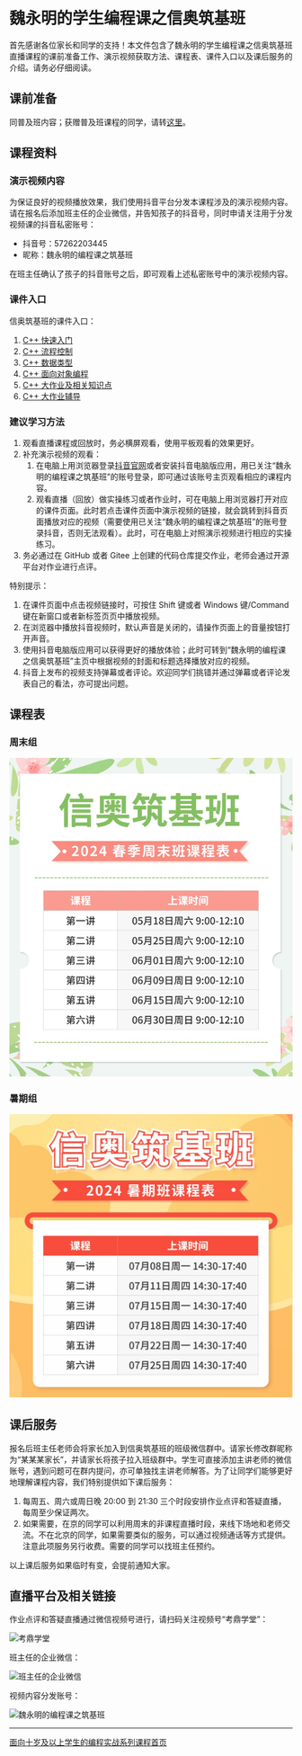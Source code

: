 # 魏永明的学生编程课之信奥筑基班

首先感谢各位家长和同学的支持！本文件包含了魏永明的学生编程课之信奥筑基班直播课程的课前准备工作、演示视频获取方法、课程表、课件入口以及课后服务的介绍。请务必仔细阅读。

## 课前准备

同普及班内容；获赠普及班课程的同学，请转[这里](ClassNewbie.md)。

## 课程资料

### 演示视频内容

为保证良好的视频播放效果，我们使用抖音平台分发本课程涉及的演示视频内容。请在报名后添加班主任的企业微信，并告知孩子的抖音号，同时申请关注用于分发视频课的抖音私密账号：

- 抖音号：57262203445
- 昵称：魏永明的编程课之筑基班

在班主任确认了孩子的抖音账号之后，即可观看上述私密账号中的演示视频内容。

### 课件入口

信奥筑基班的课件入口：

1. [C++ 快速入门](https://courses.fmsoft.cn/plzs/cpp-quick-start.html)
1. [C++ 流程控制](https://courses.fmsoft.cn/plzs/cpp-flow-control.html)
1. [C++ 数据类型](https://courses.fmsoft.cn/plzs/cpp-data-types.html)
1. [C++ 面向对象编程](https://courses.fmsoft.cn/plzs/cpp-class-and-oop.html)
1. [C++ 大作业及相关知识点](https://courses.fmsoft.cn/plzs/cpp-project.html)
1. [C++ 大作业辅导](https://courses.fmsoft.cn/plzs/cpp-project-coaching.html)

### 建议学习方法

1. 观看直播课程或回放时，务必横屏观看，使用平板观看的效果更好。
1. 补充演示视频的观看：
    1. 在电脑上用浏览器登录[抖音官网](https://www.douyin.com)或者安装抖音电脑版应用，用已关注“魏永明的编程课之筑基班”的账号登录，即可通过该账号主页观看相应的课程内容。
    1. 观看直播（回放）做实操练习或者作业时，可在电脑上用浏览器打开对应的课件页面。此时若点击课件页面中演示视频的链接，就会跳转到抖音页面播放对应的视频（需要使用已关注“魏永明的编程课之筑基班”的账号登录抖音，否则无法观看）。此时，可在电脑上对照演示视频进行相应的实操练习。
1. 务必通过在 GitHub 或者 Gitee 上创建的代码仓库提交作业，老师会通过开源平台对作业进行点评。

特别提示：

1. 在课件页面中点击视频链接时，可按住 Shift 键或者 Windows 键/Command 键在新窗口或者新标签页页中播放视频。
1. 在浏览器中播放抖音视频时，默认声音是关闭的，请操作页面上的音量按钮打开声音。
1. 使用抖音电脑版应用可以获得更好的播放体验；此时可转到“魏永明的编程课之信奥筑基班”主页中根据视频的封面和标题选择播放对应的视频。
1. 抖音上发布的视频支持弹幕或者评论。欢迎同学们挑错并通过弹幕或者评论发表自己的看法，亦可提出问题。

## 课程表

### 周末组

![信奥筑基班周末组课程表](assets/schedule-class-cpp-2024-spring-weekend.jpg)

### 暑期组

![信奥筑基班暑期组课程表](assets/schedule-class-cpp-2024-summer-intensified.jpg)

## 课后服务

报名后班主任老师会将家长加入到信奥筑基班的班级微信群中。请家长修改群昵称为“某某某家长”，并请家长将孩子拉入班级群中。学生可直接添加主讲老师的微信账号，遇到问题可在群内提问，亦可单独找主讲老师解答。为了让同学们能够更好地理解课程内容，我们特别提供如下课后服务：

1. 每周五、周六或周日晚 20:00 到 21:30 三个时段安排作业点评和答疑直播，每周至少保证两次。
2. 如果需要，在京的同学可以利用周末的非课程直播时段，来线下场地和老师交流。不在北京的同学，如果需要类似的服务，可以通过视频通话等方式提供。注意此项服务另行收费。需要的同学可以找班主任预约。

以上课后服务如果临时有变，会提前通知大家。

## 直播平台及相关链接

作业点评和答疑直播通过微信视频号进行，请扫码关注视频号“考鼎学堂”：

![考鼎学堂](https://courses.fmsoft.cn/plzs/assets/qrcode-wechat-channel-weiym.png)

班主任的企业微信：

![班主任的企业微信](https://courses.fmsoft.cn/plzs/assets/qrcode-wechat-enterprise-lee.png)

视频内容分发账号：

![魏永明的编程课之筑基班](https://courses.fmsoft.cn/plzs/assets/qrcode-douyin-class-python.png)

---

[面向十岁及以上学生的编程实战系列课程首页](README.md)
